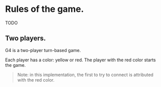 # Rules of the game.

TODO

## Two players.

G4 is a two-player turn-based game.

Each player has a color: yellow or red. The player with the red color starts the game.

> Note:
> in this implementation, the first to try to connect is attributed with the red color.
